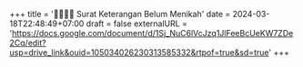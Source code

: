 +++
title = '🙋‍♀️🙋‍♂️ Surat Keterangan Belum Menikah'
date = 2024-03-18T22:48:49+07:00
draft = false
externalURL = 'https://docs.google.com/document/d/1Sj_NuC6lVcJzq1JlFeeBcUeKW7ZDe2Cq/edit?usp=drive_link&ouid=105034026230313585332&rtpof=true&sd=true'
+++
